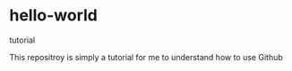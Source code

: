 # hello-world
tutorial

This repositroy is simply a tutorial for me to understand how to use Github
